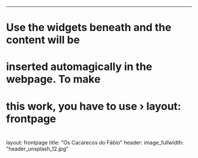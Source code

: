 ---
#
# Use the widgets beneath and the content will be
# inserted automagically in the webpage. To make
# this work, you have to use › layout: frontpage
#
layout: frontpage
title: "Os Cacarecos do Fábio"
header:
   image_fullwidth: "header_unsplash_12.jpg"

